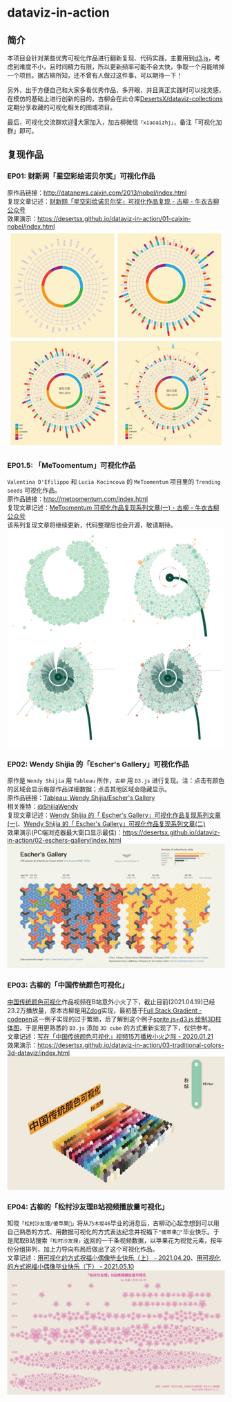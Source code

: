 # dataviz-in-action
## 简介
本项目会针对某些优秀可视化作品进行翻新复现、代码实践，主要用到[d3.js](https://github.com/d3/d3)，考虑到难度不小，且时间精力有限，所以更新频率可能不会太快，争取一个月能啃掉一个项目。据古柳所知，还不曾有人做过这件事，可以期待一下！

另外，出于方便自己和大家多看优秀作品，多开眼，并且真正实践时可以找灵感，在模仿的基础上进行创新的目的，古柳会在此仓库[DesertsX/dataviz-collections](https://github.com/DesertsX/dataviz-collections)定期分享收藏的可视化相关的图或项目。

最后，可视化交流群欢迎👏大家加入，加古柳微信`「xiaoaizhj」`，备注「可视化加群」即可。

## 复现作品
### EP01: 财新网「星空彩绘诺贝尔奖」可视化作品
原作品链接：http://datanews.caixin.com/2013/nobel/index.html    
复现文章记述：[财新网「星空彩绘诺贝尔奖」可视化作品复现 - 古柳 - 牛衣古柳公众号](https://mp.weixin.qq.com/s/MY1GumgPWSktLbuw-lHH5Q)   
效果演示：https://desertsx.github.io/dataviz-in-action/01-caixin-nobel/index.html
![](./01-caixin-nobel/复现效果.jpg)

### EP01.5: 「MeToomentum」可视化作品
`Valentina D'Efilippo` 和 `Lucia Kocincova` 的 `MeToomentum` 项目里的 `Trending seeds` 可视化作品。  
原作品链接：http://metoomentum.com/index.html    
复现文章记述：[MeToomentum 可视化作品复现系列文章(一) - 古柳 - 牛衣古柳公众号](https://mp.weixin.qq.com/s/Oq2Au6ygeDQWTiJ8mXywdA)    
该系列复现文章将继续更新，代码整理后也会开源，敬请期待。  
![](./01.5-metoomentum/复现效果.jpg)

### EP02: Wendy Shijia 的「Escher's Gallery」可视化作品
原作是 `Wendy Shijia` 用 `Tableau` 所作，`古柳` 用 `D3.js` 进行复现。注：点击有颜色的区域会显示每部作品详细数据；点击其他区域会隐藏显示。    
原作品链接：[Tableau: Wendy Shijia/Escher's Gallery](https://public.tableau.com/profile/wendy.shijia#!/vizhome/MCEschersGallery_15982882031370/Gallery)    
相关推特：[@ShijiaWendy](https://twitter.com/ShijiaWendy/status/1297950623141203968)    
复现文章记述：[Wendy Shijia 的「 Escher's Gallery」可视化作品复现系列文章(一)](https://mp.weixin.qq.com/s/TyqFskD6R-kn3ToxfHVa9g)、[Wendy Shijia 的「 Escher's Gallery」可视化作品复现系列文章(二)](https://mp.weixin.qq.com/s/sqSWYYYYmkXL76HGjW1wbA)     
效果演示(PC端浏览器最大窗口显示最佳)：https://desertsx.github.io/dataviz-in-action/02-eschers-gallery/index.html
![](./02-eschers-gallery/复现效果.png)

### EP03: 古柳的「中国传统颜色可视化」
[中国传统颜色可视化](https://www.bilibili.com/video/BV1Dv411W7x4/)作品视频在B站意外小火了下，截止目前(2021.04.19)已经23.2万播放量，原本古柳是用[Zdog](https://zzz.dog/)实现，最初基于[Full Stack Gradient - codepen](https://codepen.io/Sake7/pen/GVWzLE)这一例子实现的过于繁琐，后了解到这个例子[sprite.js+d3.js 绘制3D柱体图](https://github.com/akira-cn/graphics/blob/master/github-contributions/index.html)，于是用更熟悉的 `D3.js` 添加 `3D cube` 的方式重新实现了下，仅供参考。    
文章记述：[写在「中国传统颜色可视化」视频15万播放小火之际 - 2020.01.21](https://mp.weixin.qq.com/s/-Om5PuTJHwin1ve-bOM-9g)     
效果演示：https://desertsx.github.io/dataviz-in-action/03-traditional-colors-3d-dataviz/index.html
![](./03-traditional-colors-3d-dataviz/复现效果.png)

### EP04: 古柳的「松村沙友理B站视频播放量可视化」
知晓`「松村沙友理/傻苹果🍎」`将从`乃木坂46`毕业的消息后，古柳动心起念想到可以用自己熟悉的方式、用数据可视化的方式表达纪念并祝福下`"傻苹果🍎"`毕业快乐。于是爬取B站搜索`「松村沙友理」`返回的一千条视频数据，以苹果花为视觉元素，按年份分组排列，加上力导向布局后做出了这个可视化作品。    
文章记述：[用可视化的方式祝福小偶像毕业快乐（上） - 2021.04.20](https://mp.weixin.qq.com/s/T4RgfMfiOm5EZrwPsqg2zA)、[用可视化的方式祝福小偶像毕业快乐（下） - 2021.05.10](https://mp.weixin.qq.com/s/QS34hGkLpIZTpPKow7MW1w)    
![](./04-sayuri-video-play/效果图.png)